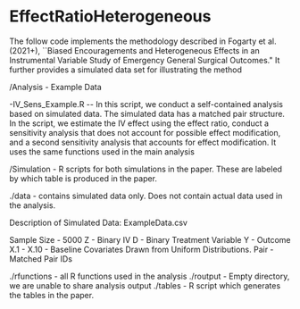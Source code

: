 # EffectRatioHeterogeneous

The follow code implements the methodology described in Fogarty et al. (2021+), ``Biased Encouragements and Heterogeneous Effects in an Instrumental Variable Study of Emergency General Surgical Outcomes." It further provides a simulated data set for illustrating the method

/Analysis - Example Data 

-IV_Sens_Example.R -- In this script, we conduct a self-contained analysis based on simulated data. The simulated data has a matched pair structure.
In the script, we estimate the IV effect using the effect ratio, conduct a sensitivity analysis that does not account for possible effect modification,
and a second sensitivity analysis that accounts for effect modification. It uses the same functions used in the main analysis 

/Simulation - R scripts for both simulations in the paper. These are labeled by which table is produced in the paper.

./data - contains simulated data only.  Does not contain actual data used in the analysis.

Description of Simulated Data: ExampleData.csv

Sample Size - 5000
Z - Binary IV 
D - Binary Treatment Variable
Y - Outcome
X.1 - X.10 - Baseline Covariates Drawn from Uniform Distributions.
Pair - Matched Pair IDs

./rfunctions - all R functions used in the analysis
./routput - Empty directory, we are unable to share analysis output
./tables - R script which generates the tables in the paper.
